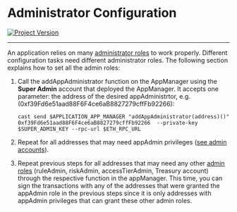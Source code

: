 # Administrator Configuration
[![Project Version][version-image]][version-url]

---

An application relies on many [administrator roles][admin-roles] to work properly. Different configuration tasks need different administrator roles. The following section explains how to set all the admin roles:

1. Call the addAppAdministrator function on the AppManager using the **Super Admin** account that deployed the AppManager. It accepts one parameter: the address of the desired appAdministrtor, e.g. (0xf39Fd6e51aad88F6F4ce6aB8827279cffFb92266):

      ````
      cast send $APPLICATION_APP_MANAGER "addAppAdministrator(address)()" 0xf39Fd6e51aad88F6F4ce6aB8827279cffFb92266  --private-key $SUPER_ADMIN_KEY --rpc-url $ETH_RPC_URL
      ````

2. Repeat for all addresses that may need appAdmin privileges ([see admin accounts][admin-roles]).

3. Repeat previous steps for all addresses that may need any other [admin roles][admin-roles] (ruleAdmin, riskAdmin, accessTierAdmin, Treasury account) through the respective function in the appManager. This time, you can sign the transactions with any of the addresses that were granted the appAdmin role in the previous steps since it is only addresses with appAdmin privileges that can grant these other admin roles.


<!-- These are the header links -->
[version-image]: https://img.shields.io/badge/Version-1.3.1-brightgreen?style=for-the-badge&logo=appveyor
[version-url]: https://github.com/thrackle-io/aquifi-rules-v1

<!-- These are the body links -->
[admin-roles]: ./ADMIN-ROLES.md 
